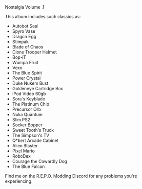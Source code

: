 Nostalgia Volume .1



This album includes such classics as:

- Autobot Seal  
- Spyro Vase
- Dragon Egg  
- Stimpak
- Blade of Chaos
- Clone Trooper Helmet
- Bop-iT     
- Wumpa Fruit
- Vexx
- The Blue Spirit 
- Power Crystal
- Duke Nukem Bust
- Goldeneye Cartridge Box
- iPod Video 60gb
- Sora's Keyblade
- The Platinum Chip
- Precursor Orb
- Nuka Quantum
- Slim PS2
- Socker Bopper
- Sweet Tooth's Truck
- The Simpson's TV
- Q*bert Arcade Cabinet
- Alien Blaster
- Pixel Mario
- RoboDex
- Courage the Cowardly Dog
- The Blue Falcon







Find me on the R.E.P.O. Modding Discord for any problems you're experiencing.

